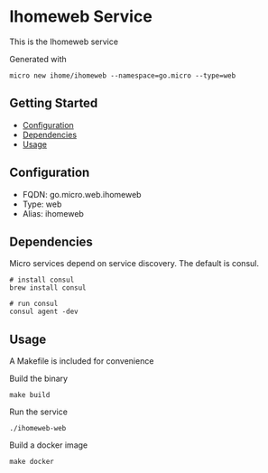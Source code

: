 # Ihomeweb Service

This is the Ihomeweb service

Generated with

```
micro new ihome/ihomeweb --namespace=go.micro --type=web
```

## Getting Started

- [Configuration](#configuration)
- [Dependencies](#dependencies)
- [Usage](#usage)

## Configuration

- FQDN: go.micro.web.ihomeweb
- Type: web
- Alias: ihomeweb

## Dependencies

Micro services depend on service discovery. The default is consul.

```
# install consul
brew install consul

# run consul
consul agent -dev
```

## Usage

A Makefile is included for convenience

Build the binary

```
make build
```

Run the service
```
./ihomeweb-web
```

Build a docker image
```
make docker
```